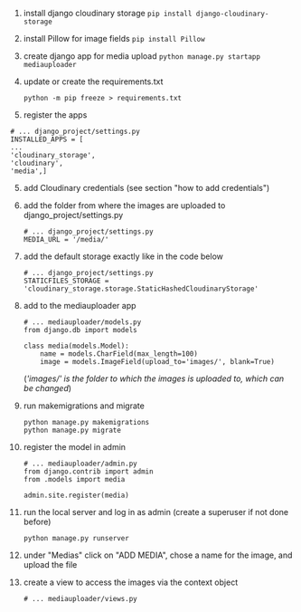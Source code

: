 1. install django cloudinary storage
   `pip install django-cloudinary-storage`

2. install Pillow for image fields
   `pip install Pillow`

3. create django app for media upload
   `python manage.py startapp mediauploader`

4. update or create the requirements.txt

   ```
   python -m pip freeze > requirements.txt
   ```

   

5. register the apps

```
# ... django_project/settings.py
INSTALLED_APPS = [
...
'cloudinary_storage',
'cloudinary',
'media',]
```

5. add Cloudinary credentials (see section "how to add credentials")

6. add the folder from where the images are uploaded to django_project/settings.py

   ```
   # ... django_project/settings.py
   MEDIA_URL = '/media/'
   ```

7. add the default storage exactly like in the code below

   ```
   # ... django_project/settings.py
   STATICFILES_STORAGE = 'cloudinary_storage.storage.StaticHashedCloudinaryStorage'
   ```

8. add to the mediauploader app

   ```
   # ... mediauploader/models.py
   from django.db import models
   
   class media(models.Model):
       name = models.CharField(max_length=100)
       image = models.ImageField(upload_to='images/', blank=True)
   ```

   (*'images/' is the folder to which the images is uploaded to, which can be changed*)

9. run makemigrations and migrate

   ```
   python manage.py makemigrations
   python manage.py migrate
   ```

10. register the model in admin

    ```
    # ... mediauploader/admin.py
    from django.contrib import admin
    from .models import media
    
    admin.site.register(media)
    ```

11. run the local server and log in as admin (create a superuser if not done before)

    ```
    python manage.py runserver
    ```

12. under "Medias" click on "ADD MEDIA", chose a name for the image, and upload the file

13. create a view to access the images via the context object

    ```
    # ... mediauploader/views.py
    
    ```

    